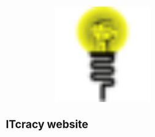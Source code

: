 <p align="center">
    <img src="https://github.com/ITcracy/site/raw/master/src/assets/favicon.png" alt="ITcracy logo" width="250">
</p>

# ITcracy website
